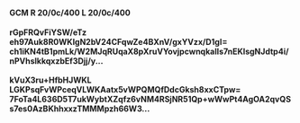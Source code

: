 #### GCM R 20/0c/400 L 20/0c/400
**rGpFRQvFiYSW/eTz**<br/>**eh97Auk8R0WKIgN2bV24CFqwZe4BXnV/gxYVzx/D1gI=**<br/>**ch1iKN4tB1pmLk/W2MJqRUqaX8pXruVYovjpcwnqkalIs7nEKIsgNJdtp4i/nPVhslkkqxzbEf3Djj/y...**<br/><br/>
**kVuX3ru+HfbHJWKL**<br/>**LGKPsqFvWPceqVLWKAatx5vWPQMQfDdcGksh8xxCTpw=**<br/>**7FoTa4L636D5T7ukWybtXZqfz6vNM4RSjNR51Qp+wWwPt4AgOA2qvQSs7es0AzBKhhxxzTMMMpzh66W3...**